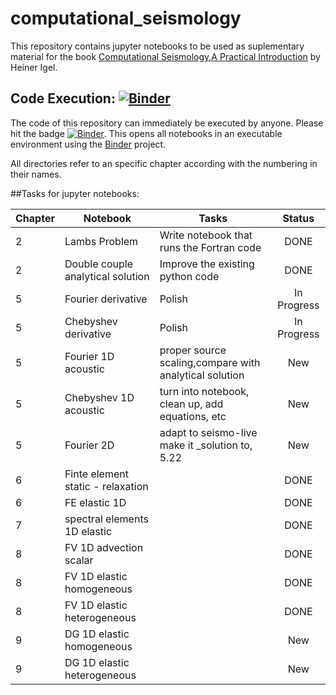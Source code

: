 # computational_seismology

This repository contains jupyter notebooks to be used as suplementary material for the book [Computational Seismology,A Practical Introduction](https://global.oup.com/academic/product/computational-seismology-9780198717409?cc=de&lang=en&) by Heiner Igel.

## Code Execution:  [![Binder](http://mybinder.org/badge.svg)](http://mybinder.org:/repo/davofis/computational_seismology)
The code of this repository can immediately be executed by anyone. Please hit the badge [![Binder](http://mybinder.org/badge.svg)](http://mybinder.org:/repo/davofis/computational_seismology). This opens all notebooks in an executable environment using the [Binder](http://mybinder.org/) project.

All directories refer to an specific chapter according with the numbering in their names.

##Tasks for jupyter notebooks:

| Chapter | Notebook                          | Tasks                                                  |    Status   |
|---------|-----------------------------------|--------------------------------------------------------|:-----------:|
|    2    | Lambs Problem                     | Write notebook that runs the Fortran code              |     DONE    |
|    2    | Double couple analytical solution | Improve the existing python code                       |     DONE    |
|    5    | Fourier derivative                | Polish                                                 | In Progress |
|    5    | Chebyshev derivative              | Polish                                                 | In Progress |
|    5    | Fourier 1D acoustic               | proper source scaling,compare with analytical solution |     New     |
|    5    | Chebyshev 1D acoustic             | turn into notebook, clean up, add equations, etc       |     New     |
|    5    | Fourier 2D                        | adapt to seismo-live make it _solution to, 5.22        |     New     |
|    6    | Finte element static - relaxation |                                                        |     DONE    |
|    6    | FE elastic 1D                     |                                                        |     DONE    |
|    7    | spectral elements 1D elastic      |                                                        |     DONE    |
|    8    | FV 1D advection scalar            |                                                        |     DONE    |
|    8    | FV 1D elastic homogeneous         |                                                        |     DONE    |
|    8    | FV 1D elastic heterogeneous       |                                                        |     DONE    |
|    9    | DG 1D elastic homogeneous         |                                                        |     New     |
|    9    | DG 1D elastic heterogeneous       |                                                        |     New     |


